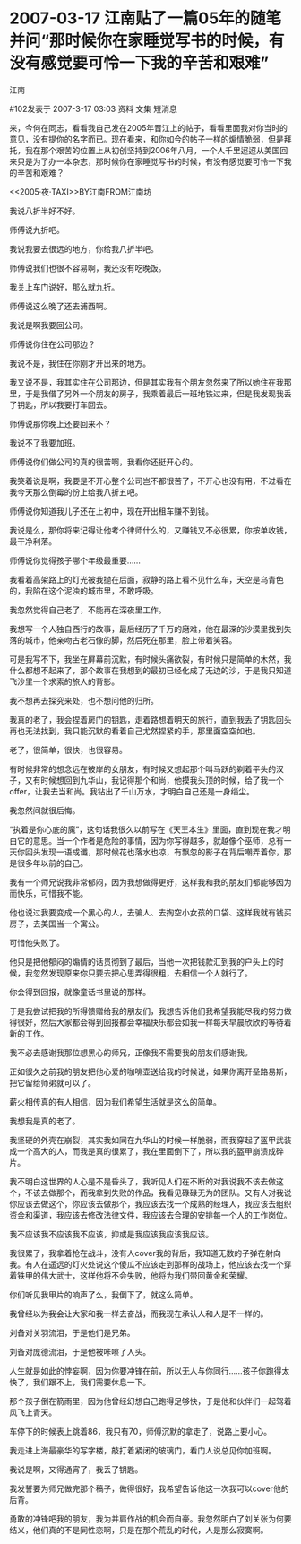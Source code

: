 # 2007-03-17 江南贴了一篇05年的随笔并问“那时候你在家睡觉写书的时候，有没有感觉要可怜一下我的辛苦和艰难”

江南

&#x20;

\#102发表于 2007-3-17 03:03 资料 文集 短消息

&#x20;

来，今何在同志，看看我自己发在2005年晋江上的帖子，看看里面我对你当时的意见，没有提你的名字而已。现在看来，和你如今的帖子一样的煽情脆弱，但是拜托，我在那个艰苦的位置上从初创坚持到2006年八月，一个人千里迢迢从美国回来只是为了办一本杂志，那时候你在家睡觉写书的时候，有没有感觉要可怜一下我的辛苦和艰难？

&#x20;

<<2005·夜·TAXI>>BY江南FROM江南坊

&#x20;

我说八折半好不好。

师傅说九折吧。

我说我要去很远的地方，你给我八折半吧。

师傅说我们也很不容易啊，我还没有吃晚饭。

我关上车门说好，那么就九折。

师傅说这么晚了还去浦西啊。

我说是啊我要回公司。

师傅说你住在公司那边？

我说不是，我住在你刚才开出来的地方。

我又说不是，我其实住在公司那边，但是其实我有个朋友忽然来了所以她住在我那里，于是我借了另外一个朋友的房子，我乘着最后一班地铁过来，但是我发现我丢了钥匙，所以我要打车回去。

师傅说那你晚上还要回来不？

我说不了我要加班。

师傅说你们做公司的真的很苦啊，我看你还挺开心的。

我笑着说是啊，我要是不开心整个公司岂不都很苦了，不开心也没有用，不过看在我今天那么倒霉的份上给我八折五吧。

师傅说你知道我儿子还在上初中，现在开出租车赚不到钱。

我说是么，那你将来记得让他考个律师什么的，又赚钱又不必很累，你按单收钱，最干净利落。

师傅说你觉得孩子哪个年级最重要……

我看着高架路上的灯光被我抛在后面，寂静的路上看不见什么车，天空是乌青色的，我陷在这个泥浊的城市里，不敢呼吸。

&#x20;

我忽然觉得自己老了，不能再在深夜里工作。

我想写一个人独自西行的故事，最后经历了千万的磨难，他在最深的沙漠里找到失落的城市，他亲吻古老石像的脚，然后死在那里，脸上带着笑容。

可是我写不下，我坐在屏幕前沉默，有时候头痛欲裂，有时候只是简单的木然，我什么都想不起来了，那个故事在我想到的最初已经化成了无边的沙，于是我只知道飞沙里一个求索的旅人的背影。

我不想再去探究来处，也不想问他的归所。

我真的老了，我会捏着房门的钥匙，走着路想着明天的旅行，直到我丢了钥匙回头再也无法找到，我只能沉默的看着自己尤然捏紧的手，那里面空空如也。

老了，很简单，很快，也很容易。

有时候非常的想念远在彼岸的女朋友，有时候又想起那个叫马跃的剃着平头的汉子，又有时候想回到九华山，我记得那个和尚，他摸我头顶的时候，给了我一个offer，让我去当和尚。我钻出了千山万水，才明白自己还是一身缁尘。

我忽然间就很后悔。

“执着是你心底的魔”，这句话我很久以前写在《天王本生》里面，直到现在我才明白它的意思。当一个作者是危险的事情，因为你写得越多，就越像个巫师，总有一天你回头发现一语成谶，那时候花也落水也凉，有飘忽的影子在背后嘲弄着你，那是很多年以前的自己。

&#x20;

我有一个师兄说我非常郁闷，因为我想做得更好，这样我和我的朋友们都能够因为而快乐，可惜我不能。

他也说过我要变成一个黑心的人，去骗人、去掏空小女孩的口袋、这样我就有钱买房子，去美国当一个寓公。

可惜他失败了。

他只是把他郁闷的煽情的话贯彻到了最后，当他一次把钱款汇到我的户头上的时候，我忽然发现原来你只要去把心思弄得很粗，去相信一个人就行了。

你会得到回报，就像童话书里说的那样。

于是我尝试把我的所得馈赠给我的朋友们，我想告诉他们我希望我能尽我的努力做得很好，然后大家都会得到回报都会幸福快乐都会如我一样每天早晨欣欣的等待着新的工作。

我不必去感谢我那位想黑心的师兄，正像我不需要我的朋友们感谢我。

正如很久之前我的朋友把他心爱的咖啡壶送给我的时候说，如果你离开圣路易斯，把它留给师弟就可以了。

薪火相传真的有人相信，因为我们希望生活就是这么的简单。

&#x20;

我想我是真的老了。

我坚硬的外壳在崩裂，其实我如同在九华山的时候一样脆弱，而我穿起了盔甲武装成一个高大的人，而我是真的很累了，我在里面倒下了，所以我的盔甲崩溃成碎片。

我不明白这世界的人心是不是昏头了，我听见人们在不断的对我说我不该去做这个，不该去做那个，而我拿到失败的作品，我看见碌碌无为的团队。又有人对我说你应该去做这个，你应该去做那个，我应该去找一个成熟的经理人，我应该去组织资金和渠道，我应该去修改法律文件，我应该去合理的安排每一个人的工作岗位。

我不应该我不应该我不应该，抑或是我应该我应该我应该。

我很累了，我拿着枪在战斗，没有人cover我的背后，我知道无数的子弹在射向我。有人在遥远的灯火处说这个傻瓜不应该走到那样的战场上，他应该去找一个穿着铁甲的伟大武士，这样他将不会失败，他将为我们带回黄金和荣耀。

你们听见我甲片的响声了么，我倒下了，就这么简单。

我曾经以为我会让大家和我一样去奋战，而我现在承认人和人是不一样的。

刘备对关羽流泪，于是他们是兄弟。

刘备对庞德流泪，于是他被咔嚓了人头。

人生就是如此的悖妄啊，因为你要冲锋在前，所以无人与你同行……孩子你跑得太快了，我们跟不上，我们需要休息一下。

那个孩子倒在箭雨里，因为他曾经幻想自己跑得足够快，于是他和伙伴们一起驾着风飞上青天。

&#x20;

车停下的时候表上跳着86，我只有70，师傅沉默的拿走了，说路上要小心。

我走进上海最豪华的写字楼，敲打着紧闭的玻璃门，看门人说总见你加班啊。

我说是啊，又得通宵了，我丢了钥匙。

&#x20;

我发誓要为师兄做完那个稿子，做得很好，我希望告诉他这一次我可以cover他的后背。

勇敢的冲锋吧我的朋友，我为并肩作战的机会而自豪。我忽然明白了刘关张为何要结义，他们真的不是同性恋啊，只是在那个荒乱的时代，人是那么寂寞啊。
